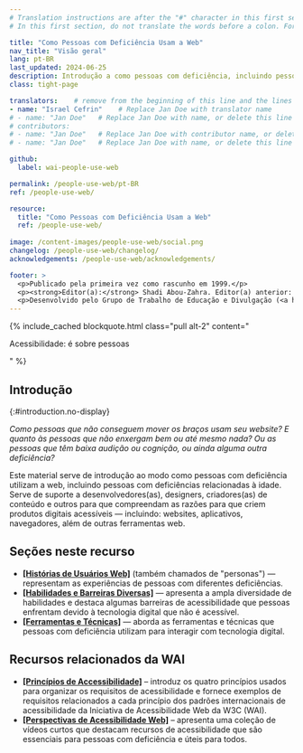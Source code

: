 ```yaml
---
# Translation instructions are after the "#" character in this first section. They are comments that do not show up in the web page. You do not need to translate the instructions after #.
# In this first section, do not translate the words before a colon. For example, do not translate "title:". Do translate the text after "title:".

title: "Como Pessoas com Deficiência Usam a Web"
nav_title: "Visão geral"
lang: pt-BR
last_updated: 2024-06-25
description: Introdução a como pessoas com deficiência, incluindo pessoas com deficiências relacionadas à idade, usam a web.
class: tight-page

translators:    # remove from the beginning of this line and the lines below: "# " (the hash sign and the space)
- name: "Israel Cefrin"    # Replace Jan Doe with translator name
# - name: "Jan Doe"   # Replace Jan Doe with name, or delete this line if not multiple translators
# contributors:
# - name: "Jan Doe"   # Replace Jan Doe with contributor name, or delete this line if none
# - name: "Jan Doe"   # Replace Jan Doe with name, or delete this line if not multiple contributors

github:
  label: wai-people-use-web

permalink: /people-use-web/pt-BR
ref: /people-use-web/

resource:
  title: "Como Pessoas com Deficiência Usam a Web"
  ref: /people-use-web/
  
image: /content-images/people-use-web/social.png
changelog: /people-use-web/changelog/
acknowledgements: /people-use-web/acknowledgements/

footer: >
  <p>Publicado pela primeira vez como rascunho em 1999.</p>
  <p><strong>Editor(a):</strong> Shadi Abou-Zahra. Editor(a) anterior: Judy Brewer. Veja ACKNOWLEDGEMENTS para editores(as) e colaboradores(as) adicionais.</p>
  <p>Desenvolvido pelo Grupo de Trabalho de Educação e Divulgação (<a href="https://www.w3.org/WAI/EO/">EOWG</a>) com apoio do <a href="https://www.w3.org/WAI/about/projects/wai-guide/">Projeto WAI-Guide</a> e do <a href="https://www.w3.org/WAI/WAI-AGE/">Projeto WAI-AGE</a> co-fundado pela Comissão Européia (EC).</p>
---
```


{% include_cached blockquote.html class="pull alt-2" content="<p>Acessibilidade: é sobre pessoas</p>" %}

## Introdução
{:#introduction.no-display}

*Como pessoas que não conseguem mover os braços usam seu website? E quanto às pessoas que não enxergam bem ou até mesmo nada? Ou as pessoas que têm baixa audição ou cognição, ou ainda alguma outra deficiência?*

Este material serve de introdução ao modo como pessoas com deficiência utilizam a web, incluindo pessoas com deficiências relacionadas à idade. Serve de suporte a desenvolvedores(as), designers, criadores(as) de conteúdo e outros para que compreendam as razões para que criem produtos digitais acessíveis  &mdash; incluindo: websites, aplicativos, navegadores, além de outras ferramentas web.

## Seções neste recurso

- **[[Histórias de Usuários Web]](/people-use-web/user-stories/)** (também chamados de "personas") &mdash; representam as experiências de pessoas com diferentes deficiências.
- **[[Habilidades e Barreiras Diversas]](/people-use-web/abilities-barriers/)** &mdash;  apresenta a ampla diversidade de habilidades e destaca algumas barreiras de acessibilidade que pessoas enfrentam devido à tecnologia digital que não é acessível.
- **[[Ferramentas e Técnicas]](/people-use-web/tools-techniques/)** &mdash; aborda as ferramentas e técnicas que pessoas com deficiência utilizam para interagir com tecnologia digital.

## Recursos relacionados da WAI

- **[[Princípios de Accessibilidade]](/fundamentals/accessibility-principles/)** – introduz os quatro princípios usados para organizar os requisitos de acessibilidade e fornece exemplos de requisitos relacionados a cada princípio dos padrões internacionais de acessibilidade da Iniciativa de Acessibilidade Web da W3C (WAI).
- **[[Perspectivas de Acessibilidade Web]](/perspective-videos/)** – apresenta uma coleção de vídeos curtos que destacam recursos de acessibilidade que são essenciais para pessoas com deficiência e úteis para todos. 
